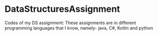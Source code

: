 # DataStructuresAssignment
Codes of my DS assignment: 
These assignments are in different programming languages that I know, namely- java, C#, Kotlin and python 
